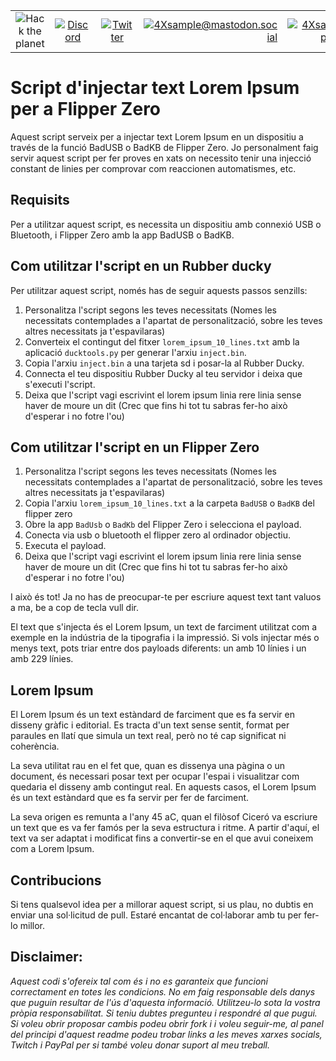 |               |               |               |               |               |               |
|:-------------:|:-------------:|:-------------:|-------------:|-------------:|-------------:|
| ![Hack the planet](https://img.shields.io/badge/Hack-The%20Planet-orange) | [![Discord](https://img.shields.io/discord/667340023829626920?logo=discord)](https://discord.gg/ahVq54p) | [![Twitter](https://img.shields.io/twitter/follow/4xsample?style=social&logo=twitter)](https://twitter.com/4xsample/follow?screen_name=shields_io) | [![4Xsample@mastodon.social](https://img.shields.io/badge/Mastodon-@4Xsample-blueviolet?style=for-the-badge&logo=mastodon)](https://mastodon.social/@4Xsample) | [![4Xsample](https://img.shields.io/badge/Twitch-4Xsample-6441A4?style=for-the-badge&logo=twitch)](https://twitch.tv/4Xsample) | [![PayPal](https://img.shields.io/badge/PayPal-00457C?style=for-the-badge&logo=paypal&logoColor=white)](https://www.paypal.com/donate/?hosted_button_id=EFVMSRHVBNJP4) |

# Script d'injectar text Lorem Ipsum per a Flipper Zero

Aquest script serveix per a injectar text Lorem Ipsum en un dispositiu a través de la funció BadUSB o BadKB de Flipper Zero. 
Jo personalment faig servir aquest script per fer proves en xats on necessito tenir una injecció constant de linies per comprovar com reaccionen automatismes, etc.

## Requisits

Per a utilitzar aquest script, es necessita un dispositiu amb connexió USB o Bluetooth, i Flipper Zero amb la app BadUSB o BadKB.

## Com utilitzar l'script en un Rubber ducky

Per utilitzar aquest script, només has de seguir aquests passos senzills:

1. Personalitza l'script segons les teves necessitats (Nomes les necessitats contemplades a l'apartat de personalització, sobre les teves altres necessitats ja t'espavilaras)
2. Converteix el contingut del fitxer `lorem_ipsum_10_lines.txt` amb la aplicació `ducktools.py` per generar l'arxiu `inject.bin`.
3. Copia l'arxiu `inject.bin` a una tarjeta sd i posar-la al Rubber Ducky.
4. Connecta el teu dispositiu Rubber Ducky al teu servidor i deixa que s'executi l'script.
5. Deixa que l'script vagi escrivint el lorem ipsum linia rere linia sense haver de moure un dit (Crec que fins hi tot tu sabras fer-ho això d'esperar i no fotre l'ou)

## Com utilitzar l'script en un Flipper Zero

1. Personalitza l'script segons les teves necessitats (Nomes les necessitats contemplades a l'apartat de personalització, sobre les teves altres necessitats ja t'espavilaras)
2. Copia l'arxiu `lorem_ipsum_10_lines.txt` a la carpeta `BadUSB` o `BadKB` del flipper zero
3. Obre la app `BadUsb` o `BadKb` del Flipper Zero i selecciona el payload.
4. Conecta via usb o bluetooth el flipper zero al ordinador objectiu.
5. Executa el payload.
6. Deixa que l'script vagi escrivint el lorem ipsum linia rere linia sense haver de moure un dit (Crec que fins hi tot tu sabras fer-ho això d'esperar i no fotre l'ou)

I això és tot! Ja no has de preocupar-te per escriure aquest text tant valuos a ma, be a cop de tecla vull dir.

El text que s'injecta és el Lorem Ipsum, un text de farciment utilitzat com a exemple en la indústria de la tipografia i la impressió. Si vols injectar més o menys text, pots triar entre dos payloads diferents: un amb 10 línies i un amb 229 línies. 

## Lorem Ipsum

El Lorem Ipsum és un text estàndard de farciment que es fa servir en disseny gràfic i editorial. Es tracta d'un text sense sentit, format per paraules en llatí que simula un text real, però no té cap significat ni coherència.

La seva utilitat rau en el fet que, quan es dissenya una pàgina o un document, és necessari posar text per ocupar l'espai i visualitzar com quedaria el disseny amb contingut real. En aquests casos, el Lorem Ipsum és un text estàndard que es fa servir per fer de farciment.

La seva origen es remunta a l'any 45 aC, quan el filòsof Ciceró va escriure un text que es va fer famós per la seva estructura i ritme. A partir d'aquí, el text va ser adaptat i modificat fins a convertir-se en el que avui coneixem com a Lorem Ipsum.

## Contribucions

Si tens qualsevol idea per a millorar aquest script, si us plau, no dubtis en enviar una sol·licitud de pull. Estaré encantat de col·laborar amb tu per fer-lo millor.

## Disclaimer: 
*Aquest codi s'ofereix tal com és i no es garanteix que funcioni correctament en totes les condicions. No em faig responsable dels danys que puguin resultar de l'ús d'aquesta informació. Utilitzeu-lo sota la vostra pròpia responsabilitat. Si teniu dubtes pregunteu i respondré al que pugui. Si voleu obrir proposar cambis podeu obrir fork i i voleu seguir-me, al panel del principi d'aquest readme podeu trobar links a les meves xarxes socials, Twitch i PayPal per si també voleu donar suport al meu treball.*